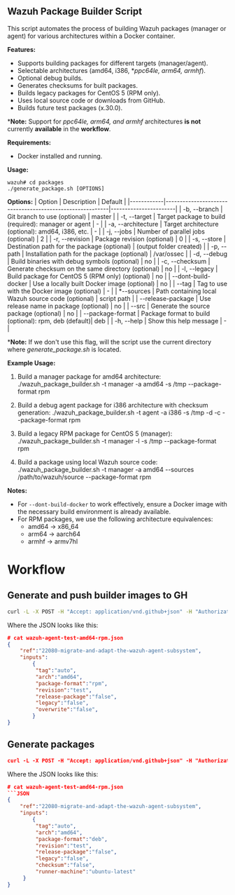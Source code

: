 ## Wazuh Package Builder Script

This script automates the process of building Wazuh packages (manager or agent) for various architectures within a Docker container.

**Features:**

- Supports building packages for different targets (manager/agent).
- Selectable architectures (amd64, i386, **ppc64le, arm64, armhf*).
- Optional debug builds.
- Generates checksums for built packages.
- Builds legacy packages for CentOS 5 (RPM only).
- Uses local source code or downloads from GitHub.
- Builds future test packages (x.30.0).

***Note:** Support for *ppc64le, arm64, and armhf* architectures **is not** currently **available** in the **workflow**.

**Requirements:**

- Docker installed and running.

**Usage:**
```
wazuh# cd packages
./generate_package.sh [OPTIONS]
```

**Options:**
| Option     | Description                                            | Default               |
|------------|----------------------------------------------------------|-----------------------|
| -b, --branch | Git branch to use (optional)                          | master                |
| -t, --target | Target package to build (required): manager or agent    | -                     |
| -a, --architecture | Target architecture (optional): amd64, i386, etc. | -                     |
| -j, --jobs  | Number of parallel jobs (optional)                       | 2                     |
| -r, --revision | Package revision (optional)                          | 0                     |
| -s, --store  | Destination path for the package (optional)            | (output folder created) |
| -p, --path   | Installation path for the package (optional)           | /var/ossec             |
| -d, --debug  | Build binaries with debug symbols (optional)           | no                     |
| -c, --checksum | Generate checksum on the same directory (optional)   | no                     |
| -l, --legacy | Build package for CentOS 5 (RPM only) (optional)        | no                     |
| --dont-build-docker | Use a locally built Docker image (optional)      | no   |
| --tag        | Tag to use with the Docker image (optional)             | -                     |
| *--sources    | Path containing local Wazuh source code (optional)       | script path            |
| --release-package | Use release name in package (optional)               | no                     |
| --src        | Generate the source package (optional)                 | no                     |
| --package-format | Package format to build (optional): rpm, deb (default)| deb                    |
| -h, --help   | Show this help message                                 | -                     |

***Note:** If we don't use this flag, will the script use the current directory where *generate_package.sh* is located.

**Example Usage:**

1. Build a manager package for amd64 architecture:
./wazuh_package_builder.sh -t manager -a amd64 -s /tmp --package-format rpm

2. Build a debug agent package for i386 architecture with checksum generation:
./wazuh_package_builder.sh -t agent -a i386 -s /tmp -d -c --package-format rpm

3. Build a legacy RPM package for CentOS 5 (manager):
./wazuh_package_builder.sh -t manager -l -s /tmp --package-format rpm

4. Build a package using local Wazuh source code:
./wazuh_package_builder.sh -t manager -a amd64 --sources /path/to/wazuh/source --package-format rpm


**Notes:**
- For `--dont-build-docker` to work effectively, ensure a Docker image with the necessary build environment is already available.
- For RPM packages, we use the following architecture equivalences:
    * amd64 -> x86_64
    * arm64 -> aarch64
    * armhf -> armv7hl

# Workflow

## Generate and push builder images to GH

```bash
curl -L -X POST -H "Accept: application/vnd.github+json" -H "Authorization: Bearer $GH_WORKFLOW_TOKEN" -H "X-GitHub-Api-Version: 2022-11-28" --data-binary "@$(pwd)/wazuh-agent-test-amd64-rpm.json" "https://api.github.com/repos/wazuh/wazuh/actions/workflows/packages-build-linux-agent.yml/dispatches"'
```

Where the JSON looks like this:
```json
# cat wazuh-agent-test-amd64-rpm.json
{
    "ref":"22080-migrate-and-adapt-the-wazuh-agent-subsystem",
    "inputs":
        {
         "tag":"auto",
         "arch":"amd64",
         "package-format":"rpm",
         "revision":"test",
         "release-package":"false",
         "legacy":"false",
         "overwrite":"false",
        }
}
```

## Generate packages

```json
curl -L -X POST -H "Accept: application/vnd.github+json" -H "Authorization: Bearer $GH_WORKFLOW_TOKEN" -H "X-GitHub-Api-Version: 2022-11-28" -d "$JSON_AGENT" "https://api.github.com/repos/wazuh/wazuh/actions/workflows/packages-build-linux-agent.yml/dispatches"
```

Where the JSON looks like this:
```json
# cat wazuh-agent-test-amd64-rpm.json
```JSON
{
    "ref":"22080-migrate-and-adapt-the-wazuh-agent-subsystem",
    "inputs":
        {
         "tag":"auto",
         "arch":"amd64",
         "package-format":"deb",
         "revision":"test",
         "release-package":"false",
         "legacy":"false",
         "checksum":"false",
         "runner-machine":"ubuntu-latest"
     }
}
```